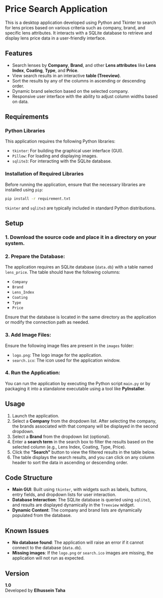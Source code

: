 # Price Search Application

This is a desktop application developed using Python and Tkinter to search for lens prices based on various criteria such as company, brand, and specific lens attributes. It interacts with a SQLite database to retrieve and display lens price data in a user-friendly interface.

## Features
- Search lenses by **Company**, **Brand**, and other **Lens attributes** like **Lens Index**, **Coating**, **Type**, and **Price**.
- View search results in an interactive **table (Treeview)**.
- Sort the results by any of the columns in ascending or descending order.
- Dynamic brand selection based on the selected company.
- Responsive user interface with the ability to adjust column widths based on data.

## Requirements

### Python Libraries
This application requires the following Python libraries:
- `tkinter`: For building the graphical user interface (GUI).
- `Pillow`: For loading and displaying images.
- `sqlite3`: For interacting with the SQLite database.

### Installation of Required Libraries
Before running the application, ensure that the necessary libraries are installed using `pip`:
```bash
pip install -r requirement.txt
```
`tkinter` and `sqlite3` are typically included in standard Python distributions.



## Setup

### 1. Download the source code and place it in a directory on your system.

### 2. Prepare the Database:

The application requires an SQLite database (`data.db`) with a table named `lens_price`. The table should have the following columns:
- `Company`
- `Brand`
- `Lens_Index`
- `Coating`
- `Type`
- `Price`

Ensure that the database is located in the same directory as the application or modify the connection path as needed.

### 3. Add Image Files:

Ensure the following image files are present in the `images` folder:
- `logo.png`: The logo image for the application.
- `search.ico`: The icon used for the application window.

### 4. Run the Application:

You can run the application by executing the Python script `main.py` or by packaging it into a standalone executable using a tool like **PyInstaller**.

## Usage

1. Launch the application.
2. Select a **Company** from the dropdown list. After selecting the company, the brands associated with that company will be displayed in the second dropdown.
3. Select a **Brand** from the dropdown list (optional).
4. Enter a **search term** in the search box to filter the results based on the selected column (e.g., Lens Index, Coating, Type, Price).
5. Click the **"Search"** button to view the filtered results in the table below.
6. The table displays the search results, and you can click on any column header to sort the data in ascending or descending order.

## Code Structure

- **Main GUI**: Built using `tkinter`, with widgets such as labels, buttons, entry fields, and dropdown lists for user interaction.
- **Database Interaction**: The SQLite database is queried using `sqlite3`, and results are displayed dynamically in the `Treeview` widget.
- **Dynamic Content**: The company and brand lists are dynamically populated from the database.

## Known Issues

- **No database found**: The application will raise an error if it cannot connect to the database (`data.db`).
- **Missing images**: If the `logo.png` or `search.ico` images are missing, the application will not run as expected.

## Version

**1.0**  
Developed by **Elhussein Taha**
